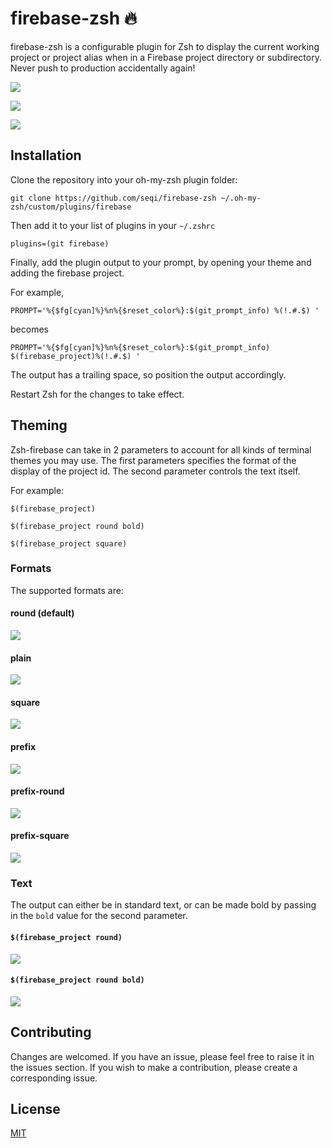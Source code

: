 # firebase-zsh :fire:

firebase-zsh is a configurable plugin for Zsh to display the current working project or project alias when in a Firebase project directory or subdirectory. Never push to production accidentally again! 

![](https://i.imgur.com/9jjJ9Az.jpg)

![](https://i.imgur.com/USaOJ2G.jpg)

![](https://i.imgur.com/0yp2zMB.jpg)

## Installation

Clone the repository into your oh-my-zsh plugin folder:

`git clone https://github.com/seqi/firebase-zsh ~/.oh-my-zsh/custom/plugins/firebase`

Then add it to your list of plugins in your `~/.zshrc`

`plugins=(git firebase)`

Finally, add the plugin output to your prompt, by opening your theme and adding the firebase project.

For example, 

`PROMPT='%{$fg[cyan]%}%n%{$reset_color%}:$(git_prompt_info) %(!.#.$) '`

becomes

`PROMPT='%{$fg[cyan]%}%n%{$reset_color%}:$(git_prompt_info) $(firebase_project)%(!.#.$) '`

The output has a trailing space, so position the output accordingly. 

Restart Zsh for the changes to take effect.

## Theming

Zsh-firebase can take in 2 parameters to account for all kinds of terminal themes you may use. The first parameters specifies the format of the display of the project id. The second parameter controls the text itself.

For example:

`$(firebase_project)`

`$(firebase_project round bold)`

`$(firebase_project square)`

### Formats
The supported formats are:

#### round (default)
![](https://i.imgur.com/iTb74H6.jpg)

#### plain 
![](https://i.imgur.com/xnYmpE1.jpg)

#### square 
![](https://i.imgur.com/lW8uN2T.jpg)

#### prefix 
![](https://i.imgur.com/cYRVdmP.jpg)

#### prefix-round
![](https://i.imgur.com/6GxbMwX.jpg)

#### prefix-square 
![](https://i.imgur.com/YmhNGi9.jpg)

### Text

The output can either be in standard text, or can be made bold by passing in the `bold` value for the second parameter.

#### `$(firebase_project round)` 

![](https://i.imgur.com/iTb74H6.jpg)

#### `$(firebase_project round bold)` 

![](https://i.imgur.com/dbeNDSf.jpg)

## Contributing

Changes are welcomed. If you have an issue, please feel free to raise it in the issues section. If you wish to make a contribution, please create a corresponding issue. 

## License 
[MIT](https://choosealicense.com/licenses/mit/)